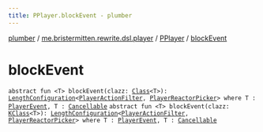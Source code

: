 ```yaml
---
title: PPlayer.blockEvent - plumber
---
```


[plumber](../../index.html) / [me.bristermitten.rewrite.dsl.player](../index.html) / [PPlayer](index.html) / [blockEvent](./block-event.html)

# blockEvent

`abstract fun <T> blockEvent(clazz: `[`Class`](https://docs.oracle.com/javase/6/docs/api/java/lang/Class.html)`<T>): `[`LengthConfiguration`](../../me.bristermitten.rewrite.dsl.core/-length-configuration/index.html)`<`[`PlayerActionFilter`](../-player-action-filter/index.html)`, `[`PlayerReactorPicker`](../-player-reactor-picker/index.html)`> where T : `[`PlayerEvent`](https://hub.spigotmc.org/javadocs/spigot/org/bukkit/event/player/PlayerEvent.html)`, T : `[`Cancellable`](https://hub.spigotmc.org/javadocs/spigot/org/bukkit/event/Cancellable.html)
`abstract fun <T> blockEvent(clazz: `[`KClass`](https://kotlinlang.org/api/latest/jvm/stdlib/kotlin.reflect/-k-class/index.html)`<T>): `[`LengthConfiguration`](../../me.bristermitten.rewrite.dsl.core/-length-configuration/index.html)`<`[`PlayerActionFilter`](../-player-action-filter/index.html)`, `[`PlayerReactorPicker`](../-player-reactor-picker/index.html)`> where T : `[`PlayerEvent`](https://hub.spigotmc.org/javadocs/spigot/org/bukkit/event/player/PlayerEvent.html)`, T : `[`Cancellable`](https://hub.spigotmc.org/javadocs/spigot/org/bukkit/event/Cancellable.html)